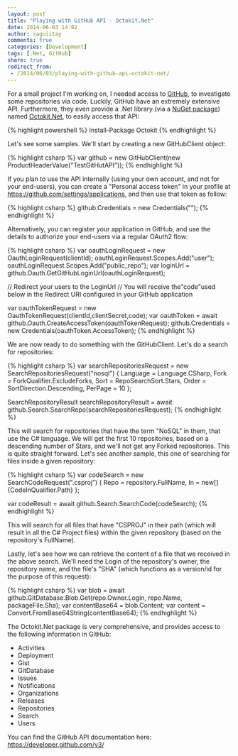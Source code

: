 ```yaml
---
layout: post
title: "Playing with GitHub API - Octokit.Net"
date: 2014-06-03 14:02
author: saguiitay
comments: true
categories: [Development]
tags: [.Net, GitHub]
share: true
redirect_from:
 - /2014/06/03/playing-with-github-api-octokit-net/
---
```

For a small project I'm working on, I needed access to [GitHub](http://www.github.com), to investigate some repositories via code. Luckily,
GitHub have an extremely extensive API. Furthermore, they even provide a .Net library (via a [NuGet package](http://www.nuget.org/packages/Octokit/))
named [Octokit.Net](https://github.com/octokit/octokit.net), to easily access that API:

{% highlight powershell %}
    Install-Package Octokit
{% endhighlight %}

Let's see some samples. We'll start by creating a new GitHubClient object:

{% highlight csharp %}
var github = new GitHubClient(new ProductHeaderValue("TestGitHutAPI"));
{% endhighlight %}

If you plan to use the API internally (using your own account, and not for your end-users), you can create a "Personal access token"
in your profile at <https://github.com/settings/applications>, and then use that token as follow:

{% highlight csharp %}
    github.Credentials = new Credentials("<Token goes here>");
{% endhighlight %}

Alternatively, you can register your application in GitHub, and use the details to authorize your end-users via a regular OAuth2 flow:

{% highlight csharp %}
var oauthLoginRequest = new OauthLoginRequest(clientId);
oauthLoginRequest.Scopes.Add("user");
oauthLoginRequest.Scopes.Add("public_repo");
var loginUrl = github.Oauth.GetGitHubLoginUrl(oauthLoginRequest);

// Redirect your users to the LoginUrl
// You will receive the"code"used below in the Redirect URI configured in your GitHub application

var oauthTokenRequest = new OauthTokenRequest(clientId,clientSecret,code);
var oauthToken = await github.Oauth.CreateAccessToken(oauthTokenRequest);
github.Credentials = new Credentials(oauthToken.AccessToken);
{% endhighlight %}

We are now ready to do something with the GitHubClient. Let's do a search for repositories:

{% highlight csharp %}
var searchRepositoriesRequest = new SearchRepositoriesRequest("nosql")
	{
        Language = Language.CSharp, 
		Fork = ForkQualifier.ExcludeForks, 
		Sort = RepoSearchSort.Stars, 
		Order = SortDirection.Descending, 
		PerPage = 10
    };
 
SearchRepositoryResult searchRepositoryResult = await github.Search.SearchRepo(searchRepositoriesRequest);
{% endhighlight %}

This will search for repositories that have the term "NoSQL" in them, that use the C# language. We will get the first 10 repositories, based on a descending
number of Stars, and we'll not get any Forked repositories. This is quite straight forward. Let's see another sample, this one of searching for files
inside a given repository:

{% highlight csharp %}
var codeSearch = new SearchCodeRequest(".csproj")
	{
		Repo = repository.FullName, 
		In = new[] {CodeInQualifier.Path}
	};

var codeResult = await github.Search.SearchCode(codeSearch);
{% endhighlight %}

This will search for all files that have "CSPROJ" in their path (which will result in all the C# Project files) within the given
repository (based on the repository's FullName).

Lastly, let's see how we can retrieve the content of a file that we received in the above search. We'll need the Login of the repository's owner, the
repository name, and the file's "SHA" (which functions as a version/id for the purpose of this request):

{% highlight csharp %}
var blob = await github.GitDatabase.Blob.Get(repo.Owner.Login, repo.Name, packageFile.Sha);
var contentBase64 = blob.Content;
var content = Convert.FromBase64String(contentBase64);
{% endhighlight %}

The Octokit.Net package is very comprehensive, and provides access to the following information in GitHub:

- Activities
- Deployment
- Gist
- GitDatabase
- Issues
- Notifications
- Organizations
- Releases
- Repositories
- Search
- Users

You can find the GitHub API documentation here: <https://developer.github.com/v3/>
